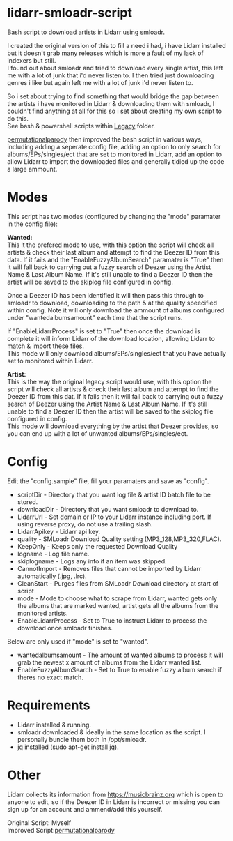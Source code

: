 # lidarr-smloadr-script 
Bash script to download artists in Lidarr using smloadr.

I created the original version of this to fill a need i had, i have Lidarr installed but it doesn't grab many releases which is more a fault of my lack of indexers but still. <br>
I found out about smloadr and tried to download every single artist, this left me with a lot of junk that i'd never listen to. I then tried just downloading genres i like but again left me with a lot of junk i'd never listen to.<br>

So i set about trying to find something that would bridge the gap between the artists i have monitored in Lidarr & downloading them with smloadr, I couldn't find anything at all for this so i set about creating my own script to do this.<br>
See bash & powershell scripts within [Legacy](Legacy/) folder.

[permutationalparody](https://github.com/permutationalparody) then improved the bash script in various ways, including adding a seperate config file, adding an option to only search for albums/EPs/singles/ect that are set to monitored in Lidarr, add an option to allow Lidarr to import the downloaded files and generally tidied up the code a large ammount.

# Modes
This script has two modes (configured by changing the "mode" paramater in the config file):

<b>Wanted:</b><br>
This it the prefered mode to use, with this option the script will check all artists & check their last album and attempt to find the Deezer ID from this data. If it fails and the "EnableFuzzyAlbumSearch" paramater is "True" then it will fall back to carrying out a fuzzy search of Deezer using the Artist Name & Last Album Name. If it's still unable to find a Deezer ID then the artist will be saved to the skiplog file configured in config. 

Once a Deezer ID has been identified it will then pass this through to smloadr to download, downloading to the path & at the quality speecified within config. Note it will only download the ammount of albums configured under "wantedalbumsamount" each time that the script runs.

If "EnableLidarrProcess" is set to "True" then once the download is complete it will inform Lidarr of the download location, allowing Lidarr to match & import these files.<br>
This mode will only download albums/EPs/singles/ect that you have actually set to monitored within Lidarr.

<b>Artist:</b><br>
This is the way the original legacy script would use, with this option the script will check all artists & check their last album and attempt to find the Deezer ID from this dat. If it fails then it will fall back to carrying out a fuzzy search of Deezer using the Artist Name & Last Album Name. If it's still unable to find a Deezer ID then the artist will be saved to the skiplog file configured in config.<br>
This mode will download everything by the artist that Deezer provides, so you can end up with a lot of unwanted albums/EPs/singles/ect.

# Config
Edit the "config.sample" file, fill your paramaters and save as "config".<br>
* scriptDir - 				Directory that you want log file & artist ID batch file to be stored.<br>
* downloadDir - 			Directory that you want smloadr to download to.<br>
* LidarrUrl - 				Set domain or IP to your Lidarr instance including port. If using reverse proxy, do not use a trailing slash.<br>
* LidarrApikey - 			Lidarr api key.<br>
* quality - 				SMLoadr Download Quality setting (MP3_128,MP3_320,FLAC).<br>
* KeepOnly -					Keeps only the requested Download Quality<br>
* logname -					Log file name.<br>
* skiplogname -				Logs any info if an item was skipped.<br>
* CannotImport -				Removes files that cannot be imported by Lidarr automatically (.jpg, .lrc).<br>
* CleanStart -				Purges files from SMLoadr Download directory at start of script<br>
* mode -					Mode to choose what to scrape from Lidarr, wanted gets only the albums that are marked wanted, artist gets all the albums from the monitored artists.<br>
* EnableLidarrProcess -		Set to True to instruct Lidarr to process the download once smloadr finishes.<br>

Below are only used if "mode" is set to "wanted".<br>
* wantedalbumsamount -		The amount of wanted albums to process it will grab the newest x amount of albums from the Lidarr wanted list.<br>
* EnableFuzzyAlbumSearch -	Set to True to enable fuzzy album search if theres no exact match.<br>

# Requirements
* Lidarr installed & running.<br>
* smloadr downloaded & ideally in the same location as the script. I personally bundle them both in /opt/smloadr.<br>
* jq installed (sudo apt-get install jq).<br>

# Other
Lidarr collects its information from https://musicbrainz.org which is open to anyone to edit, so if the Deezer ID in Lidarr is incorrect or missing you can sign up for an account and ammend/add this yourself.

Original Script: Myself<br>
Improved Script:[permutationalparody](https://github.com/permutationalparody)<br>
